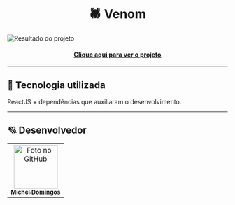 <h1 align="center">
  🕷 Venom
</h1>

![Resultado do projeto](demo/demo.gif)

<h4 align="center"><a href="https://venom.vercel.app/">Clique aqui para ver o projeto</a></h4>

---

## 🚀 Tecnologia utilizada
ReactJS + dependências que auxiliaram o desenvolvimento.

---

## 💘 Desenvolvedor<br>
<table>
  <tr>
    <td align="center">
      <a href="https://github.com/micheldslive">
        <img src="https://avatars.githubusercontent.com/u/55795597?v=4" width="100" alt="Foto no GitHub"/><br>
        <sub>
          <b>Michel Domingos</b>
        </sub>
      </a>
    </td>
  </tr>
</table>